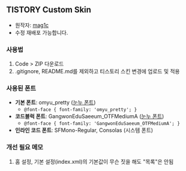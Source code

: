 ## TISTORY Custom Skin
- 원작자: [mag1c](https://mag1c.tistory.com)
- 수정 재배포 가능합니다.

### 사용법
1. Code > ZIP 다운로드
2. .gitignore, README.md를 제외하고 티스토리 스킨 변경에 업로드 및 적용

### 사용된 폰트
- **기본 폰트**: omyu_pretty ([눈누 폰트](https://noonnu.cc/))
  - `@font-face { font-family: 'omyu_pretty'; }`
- **코드블럭 폰트**: GangwonEduSaeeum_OTFMediumA ([눈누 폰트](https://noonnu.cc/))
  - `@font-face { font-family: 'GangwonEduSaeeum_OTFMediumA'; }`
- **인라인 코드 폰트**: SFMono-Regular, Consolas (시스템 폰트)

### 개선 필요 메모
1. 홈 설정, 기본 설정(index.xml)의 기본값이 무슨 짓을 해도 "목록"은 안됨
